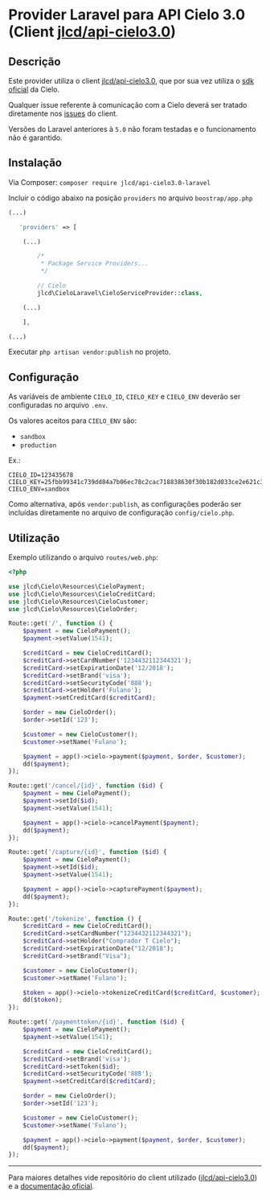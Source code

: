 # Provider Laravel para API Cielo 3.0 (Client [jlcd/api-cielo3.0](https://github.com/jlcd/api-cielo3.0))

## Descrição

Este provider utiliza o client [jlcd/api-cielo3.0](https://github.com/jlcd/api-cielo3.0), que por sua vez utiliza o [sdk oficial](https://github.com/DeveloperCielo/API-3.0-PHP) da Cielo.

Qualquer issue referente à comunicação com a Cielo deverá ser tratado diretamente nos [issues](https://github.com/jlcd/api-cielo3.0/issues) do client.

Versões do Laravel anteriores à `5.0` não foram testadas e o funcionamento não é garantido.

## Instalação

Via Composer: `composer require jlcd/api-cielo3.0-laravel`

Incluir o código abaixo na posição `providers` no arquivo `boostrap/app.php`
```php
(...)

   'providers' => [

    (...)

        /*
         * Package Service Providers...
         */

        // Cielo
        jlcd\CieloLaravel\CieloServiceProvider::class,

    (...)

    ],

(...)
```

Executar `php artisan vendor:publish` no projeto.

## Configuração

As variáveis de ambiente `CIELO_ID`, `CIELO_KEY` e `CIELO_ENV` deverão ser configuradas no arquivo `.env`.

Os valores aceitos para `CIELO_ENV` são:

- `sandbox`
- `production`

Ex.:

```plain
CIELO_ID=123435678
CIELO_KEY=25fbb99341c739dd84a7b06ec78c2cac718838630f30b182d033ce2e621c34f3
CIELO_ENV=sandbox
```

Como alternativa, após `vendor:publish`, as configurações poderão ser incluídas diretamente no arquivo de configuração `config/cielo.php`.

## Utilização

Exemplo utilizando o arquivo `routes/web.php`:

```php
<?php

use jlcd\Cielo\Resources\CieloPayment;
use jlcd\Cielo\Resources\CieloCreditCard;
use jlcd\Cielo\Resources\CieloCustomer;
use jlcd\Cielo\Resources\CieloOrder;

Route::get('/', function () {
    $payment = new CieloPayment();
    $payment->setValue(1541);

    $creditCard = new CieloCreditCard();
    $creditCard->setCardNumber('1234432112344321');
    $creditCard->setExpirationDate('12/2018');
    $creditCard->setBrand('visa');
    $creditCard->setSecurityCode('888');
    $creditCard->setHolder('Fulano');
    $payment->setCreditCard($creditCard);

    $order = new CieloOrder();
    $order->setId('123');

    $customer = new CieloCustomer();
    $customer->setName('Fulano');

    $payment = app()->cielo->payment($payment, $order, $customer);
    dd($payment);
});

Route::get('/cancel/{id}', function ($id) {
    $payment = new CieloPayment();
    $payment->setId($id);
    $payment->setValue(1541);

    $payment = app()->cielo->cancelPayment($payment);
    dd($payment);
});

Route::get('/capture/{id}', function ($id) {
    $payment = new CieloPayment();
    $payment->setId($id);
    $payment->setValue(1541);

    $payment = app()->cielo->capturePayment($payment);
    dd($payment);
});

Route::get('/tokenize', function () {
    $creditCard = new CieloCreditCard();
    $creditCard->setCardNumber("1234432112344321");
    $creditCard->setHolder("Comprador T Cielo");
    $creditCard->setExpirationDate("12/2018");
    $creditCard->setBrand("Visa");

    $customer = new CieloCustomer();
    $customer->setName('Fulano');

    $token = app()->cielo->tokenizeCreditCard($creditCard, $customer);
    dd($token);
});

Route::get('/paymenttoken/{id}', function ($id) {
    $payment = new CieloPayment();
    $payment->setValue(1541);

    $creditCard = new CieloCreditCard();
    $creditCard->setBrand('visa');
    $creditCard->setToken($id);
    $creditCard->setSecurityCode('888');
    $payment->setCreditCard($creditCard);

    $order = new CieloOrder();
    $order->setId('123');

    $customer = new CieloCustomer();
    $customer->setName('Fulano');

    $payment = app()->cielo->payment($payment, $order, $customer);
    dd($payment);
});

```

---

Para maiores detalhes vide repositório do client utilizado ([jlcd/api-cielo3.0](https://github.com/jlcd/api-cielo3.0)) e a [documentação oficial](https://developercielo.github.io/Webservice-3.0/).